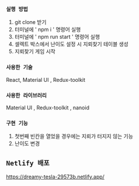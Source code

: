 ### `실행 방법`

1. git clone 받기
2. 터미널에 ' npm i ' 명령어 실행
3. 터미널에 ' npm run start ' 명령어 실행
4. 셀렉트 박스에서 난이도 설정 시 지뢰찾기 테이블 생성
5. 지뢰찾기 게임 시작

### `사용한 기술`

React, Material UI , Redux-toolkit

### `사용한 라이브러리`

Material UI , Redux-toolkit , nanoid

### `구현 기능`

1. 첫번째 빈칸을 열었을 경우에는 지뢰가 터지지 않는 기능
2. 난이도 변경


## `Netlify 배포`
https://dreamy-tesla-29573b.netlify.app/
